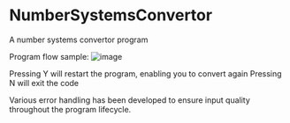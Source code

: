 # NumberSystemsConvertor
A number systems convertor program 

Program flow sample:
![image](https://github.com/Olivein123/NumberSystemsConvertor/assets/111875528/d5f1cede-bc00-4957-8fe8-96d8d62785f0)

Pressing Y will restart the program, enabling you to convert again
Pressing N will exit the code

Various error handling has been developed to ensure input quality throughout the program lifecycle.



